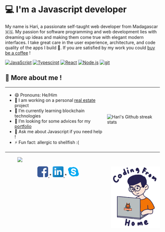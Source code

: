 <h1 class="title">💻 I'm a Javascript developer</h1>
<p class="introduction">My name is Hari, a passionate <span class="bold">self-taught</span> web developer from Madagascar 🇲🇬. My passion for software programming and web development lies with dreaming up ideas and making them come true with elegant modern interfaces. I take great care in the user experience, architecture, and code quality of the apps I build 🔨. If you are satisfied by my work you could <a href="https://www.buymeacoffee.com/harij" title="Buy me a coffee">buy be a coffee</a> !</p>
<p>
        <a href="https://developer.mozilla.org/en-US/docs/Web/JavaScript" target="_blank"> <img alt="JavaScript" height ="42px"  src="https://raw.githubusercontent.com/rahul-jha98/github_readme_icons/main/language_and_tools/square/javascript/javascript.svg"></a>
        <a href="https://www.typescriptlang.org/" target="_blank"><img alt="Typescirpt" height ="42px" src="https://raw.githubusercontent.com/rahul-jha98/github_readme_icons/main/language_and_tools/square/typescript/typescript.svg"></a>
        <a href="https://reactjs.org/" target="_blank"> <img alt="React" height ="42px" src="https://raw.githubusercontent.com/rahul-jha98/github_readme_icons/main/language_and_tools/square/react/react.svg"></a>
        <a href="https://nodejs.org" target="_blank"><img alt="Node.js" height ="42px" src="https://raw.githubusercontent.com/rahul-jha98/github_readme_icons/main/language_and_tools/square/node/node.svg"></a>
        <a href="https://git-scm.com/" target="_blank"> <img src="https://raw.githubusercontent.com/rahul-jha98/github_readme_icons/main/language_and_tools/square/git-scm/git-scm.svg" alt="git" height='42px'/> </a>
    </p>

<h2>👋 More about me !</h2>
<table>
    <tr>
        <td>
            <ul class="info__list" align="left" style="display: inline-block" width="400px">
                <li class="info__item">😄 Pronouns: He/Him</li>
                <li class="info__item">🔭 I am working on a personal <a href="https://immo-mdg.vercel.app/" title="View the project">real estate</a> project</li>
                <li class="info__item">🌱 I’m currently learning blockchain technologies</li>
                <li class="info__item">🤔 I’m looking for some advices for my <a href="https://harij.netlify.app/" title="View my portfolio">portfolio</a></li>
                <li class="info__item">💬 Ask me about Javascript if you need help !</li>
                <li class="info__item">⚡ Fun fact: allergic to shellfish :(</li>
            </ul>
        </td>
        <td>
             <img style="display: inline-block" align="right" src="https://github-readme-streak-stats.herokuapp.com?user=manjaka13&amp;theme=leafy&amp;date_format=j%20M%5B%20Y%5D&amp;ring=047884&amp;sideNums=06ACBD&amp;dates=06ACBD&amp;currStreakNum=08E8FF&amp;currStreakLabel=08E8FF&amp;background=ffffff00&amp;hide_border=true" alt="Hari's Github streak stats" />
        </td>
    </tr>
</table>

<div class="about">
    <figure class="about__streak">
        <img align="center" src="https://github-readme-stats-sigma-five.vercel.app/api/top-langs/?username=Manjaka13&show_icons=true&theme=radical"/>
    </figure>
    <img class="about__coding-image" height="200px" align="right" src="./assets/codinghome.gif" alt="Coding from home" />
</div>

<p align="center">
    <a href="https://www.facebook.com/manjaka13" title="Tchat on facebook">
        <img class="social__facebook" alt="Facebook" src="./assets/facebook.png" width="35px" />
    </a>
    *
    <a href="https://www.linkedin.com/in/harijaona-rajaonson/" title="Connect with LinkedIn">
        <img class="social__linkedin" alt="LinkedIn" src="./assets/linkedin.png" width="35px" />
    </a>
    *
    <a href="https://join.skype.com/invite/zR6CMGRrgOPh" title="Talk on Skype">
        <img class="social__skype" alt="Skype" src="./assets/skype.png" width="35px" />
    </a>
</p>
